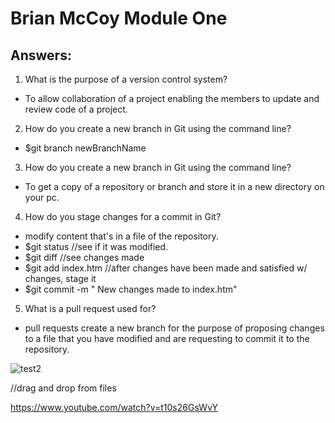 # Brian McCoy Module One

## Answers:

1. What is the purpose of a version control system?
  - To allow collaboration of a project enabling the members to update and review code of a project.
2. How do you create a new branch in Git using the command line?
  - $git branch newBranchName
3. How do you create a new branch in Git using the command line?
  - To get a copy of a repository or branch and store it in a new directory on your pc.
4. How do you stage changes for a commit in Git?
  - modify content that's in a file of the repository.
  - $git status    //see if it was modified.
  - $git diff      //see changes made
  - $git add index.htm    //after changes have been made and satisfied w/ changes, stage it
  - $git commit -m "<Brian McCoy> New changes made to index.htm"
5. What is a pull request used for?
  - pull requests create a new branch for the purpose of proposing changes to a file that you have modified and are requesting to commit it to the repository.

![test2](https://github.com/g1sp4rky/BrianMcCoy_Training_Modules/assets/122124088/91d2cadd-d074-435e-8c4d-1377cd2f03d0)



//drag and drop from files

https://www.youtube.com/watch?v=t10s26GsWvY
